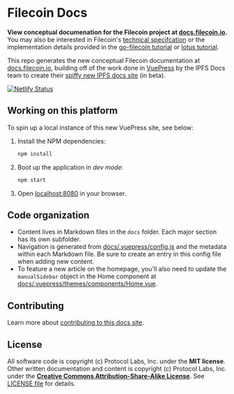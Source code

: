 # Filecoin Docs

**View conceptual documenation for the Filecoin project at [docs.filecoin.io](https://docs.filecoin.io/).** You may also be interested in Filecoin's [technical specifcation](https://filecoin-project.github.io/specs/) or the implementation details provided in the [go-filecoin tutorial](https://go.filecoin.io/go-filecoin-tutorial) or [lotus tutorial](https://lotu.sh).

This repo generates the new conceptual Filecoin documentation at [docs.filecoin.io](https://docs.filecoin.io/), building off of the work done in [VuePress](https://github.com/vuejs/vuepress) by the IPFS Docs team to create their [spiffy new IPFS docs site](https://docs-beta.ipfs.io/) (in beta).

[![Netlify Status](https://api.netlify.com/api/v1/badges/b3586cdd-c0e3-404c-b451-875025e0e990/deploy-status)](https://app.netlify.com/sites/filecoin-docs/deploys)

## Working on this platform

To spin up a local instance of this new VuePress site, see below:

1. Install the NPM dependencies:

   ```bash
   npm install
   ```

2. Boot up the application in _dev mode_:

   ```bash
   npm start
   ```

3. Open [localhost:8080](http://localhost:8080) in your browser.

## Code organization

- Content lives in Markdown files in the `docs` folder. Each major section has its own subfolder.
- Navigation is generated from [docs/.vuepress/config.js](https://github.com/filecoin-project/filecoin-docs/blob/master/docs/.vuepress/config.js) and the metadata within each Markdown file. Be sure to create an entry in this config file when adding new content.
- To feature a new article on the homepage, you'll also need to update the `manualSidebar` object in the Home component at [docs/.vuepress/themes/components/Home.vue](https://github.com/filecoin-project/filecoin-docs/blob/master/docs/.vuepress/theme/components/Home.vue).

## Contributing

Learn more about [contributing to this docs site](https://docs.filecoin.io/community/contribute/ways-to-contribute/#documentation).

## License

All software code is copyright (c) Protocol Labs, Inc. under the **MIT license**. Other written documentation and content is copyright (c) Protocol Labs, Inc. under the [**Creative Commons Attribution-Share-Alike License**](https://creativecommons.org/licenses/by/4.0/). See [LICENSE file](./LICENSE.md) for details.
